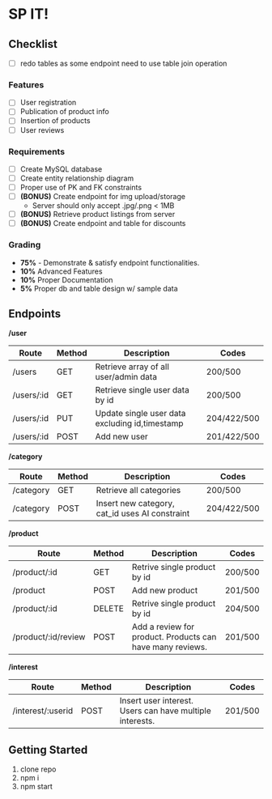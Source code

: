 # SP IT!

## Checklist
- [ ] redo tables as some endpoint need to use table join operation


### Features
- [ ] User registration
- [ ] Publication of product info
- [ ] Insertion of products
- [ ] User reviews

### Requirements
- [ ] Create MySQL database
- [ ] Create entity relationship diagram
- [ ] Proper use of PK and FK constraints
- [ ] __(BONUS)__ Create endpoint for img upload/storage
  - Server should only accept .jpg/.png < 1MB
- [ ] __(BONUS)__ Retrieve product listings from server
- [ ] __(BONUS)__ Create endpoint and table for discounts

### Grading
- __75%__ - Demonstrate & satisfy endpoint functionalities.
- __10%__ Advanced Features
- __10%__ Proper Documentation
- __5%__ Proper db and table design w/ sample data

## Endpoints

**/user**

|          Route          |   Method   |                     Description                              |    Codes        | 
|-------------------------|------------|--------------------------------------------------------------|-----------------|
|   /users                |    GET     |  Retrieve array of all user/admin data                       |   200/500       |
|   /users/:id            |    GET     |  Retrieve single user data by id                             |   200/500       |
|   /users/:id            |    PUT     |  Update single user data excluding id,timestamp              |   204/422/500   |
|   /users/:id            |    POST    |  Add new user                                                |   201/422/500   |

**/category**

|          Route          |   Method   |                     Description                              |    Codes        | 
|-------------------------|------------|--------------------------------------------------------------|-----------------|
|   /category             |    GET     |  Retrieve all categories                                     |   200/500       |
|   /category             |    POST    |  Insert new category, cat_id uses AI constraint              |   204/422/500   |

**/product**

|          Route          |   Method   |                     Description                              |    Codes        | 
|-------------------------|------------|--------------------------------------------------------------|-----------------|
|   /product/:id          |    GET     |  Retrive single product by id                                |   200/500       |
|   /product              |    POST    |  Add new product                                             |   201/500       |
|   /product/:id          |    DELETE  |  Retrive single product by id                                |   204/500       |
|   /product/:id/review   |    POST    |  Add a review for product. Products can have many reviews.   |   201/500       |

**/interest**

|          Route          |   Method   |                     Description                              |    Codes        | 
|-------------------------|------------|--------------------------------------------------------------|-----------------|
|   /interest/:userid     |    POST    | Insert user interest. Users can have multiple interests.     |   201/500       |



## Getting Started

1. clone repo
2. npm i
3. npm start
